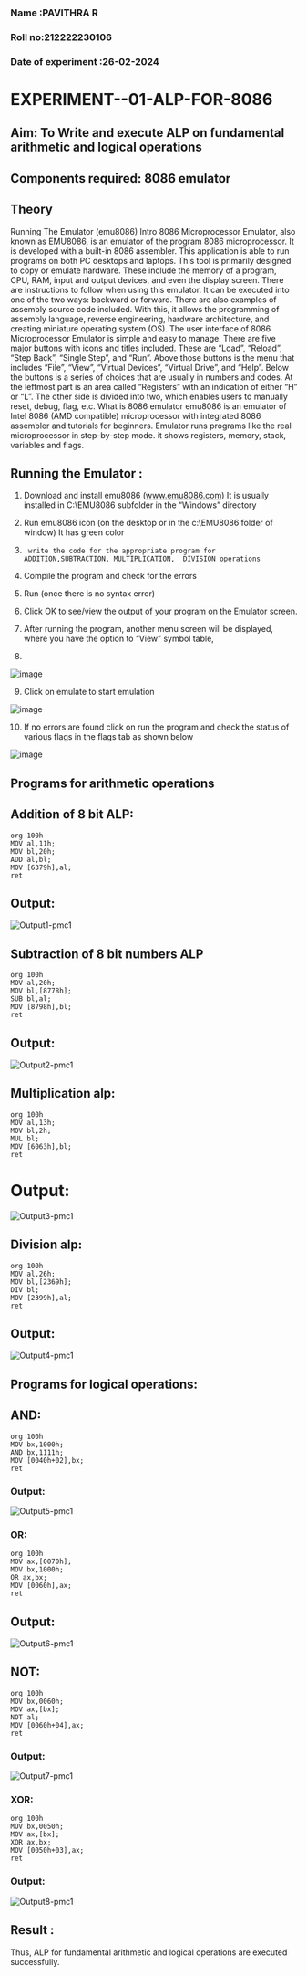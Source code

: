 
### Name :PAVITHRA R
### Roll no:212222230106 
### Date of experiment :26-02-2024

# EXPERIMENT--01-ALP-FOR-8086




## Aim: To Write and execute ALP on fundamental arithmetic and logical operations
## Components required: 8086  emulator 
## Theory 
Running The Emulator (emu8086) Intro 8086 Microprocessor Emulator, also known as EMU8086, is an emulator of the program 8086 microprocessor. It is developed with a built-in 8086 assembler. This application is able to run programs on both PC desktops and laptops. This tool is primarily designed to copy or emulate hardware. These include the memory of a program, CPU, RAM, input and output devices, and even the display screen. There are instructions to follow when using this emulator. It can be executed into one of the two ways: backward or forward. There are also examples of assembly source code included. With this, it allows the programming of assembly language, reverse engineering, hardware architecture, and creating miniature operating system (OS). The user interface of 8086 Microprocessor Emulator is simple and easy to manage. There are five major buttons with icons and titles included. These are “Load”, “Reload”, “Step Back”, “Single Step”, and “Run”. Above those buttons is the menu that includes “File”, “View”, “Virtual Devices”, “Virtual Drive”, and “Help”. Below the buttons is a series of choices that are usually in numbers and codes. At the leftmost part is an area called “Registers” with an indication of either “H” or “L”. The other side is divided into two, which enables users to manually reset, debug, flag, etc. What is 8086 emulator emu8086 is an emulator of Intel 8086 (AMD compatible) microprocessor with integrated 8086 assembler and tutorials for beginners. Emulator runs programs like the real microprocessor in step-by-step mode. it shows registers, memory, stack, variables and flags.


 ## Running the Emulator :
1.	Download and install emu8086 (www.emu8086.com) It is usually installed in C:\EMU8086 subfolder in the “Windows” directory
2.	  Run  emu8086 icon (on the desktop or in the c:\EMU8086 folder of window) It has green color 
 
 
3.		write the code for the appropriate program for ADDITION,SUBTRACTION, MULTIPLICATION,  DIVISION operations 

4.	 Compile the program and check for the errors 
5.	Run (once there is no syntax error) 

6.	Click OK to see/view the output of your program on the Emulator screen. 


7.	After running the program, another menu screen will be displayed, where you have the option to “View” symbol table,
8.	 


![image](https://user-images.githubusercontent.com/36288975/189273263-d65baae9-4b8f-4723-afb3-c0ffa4052b04.png)











9.	Click on emulate to start emulation 








![image](https://user-images.githubusercontent.com/36288975/189273273-9bb36ec1-e2e8-4892-8d35-37707332bfdc.png)








10.	If no errors are found click on run the program and check the status of various flags in the flags tab as shown below 






![image](https://user-images.githubusercontent.com/36288975/189273277-113a2a33-4a40-4ff8-95a5-ecd3a1f504fe.png)







## Programs for arithmetic  operations

## Addition  of 8 bit ALP: 
```
org 100h
MOV al,11h;
MOV bl,20h;
ADD al,bl;
MOV [6379h],al;
ret

```


## Output:

![Output1-pmc1](https://github.com/Pavithraramasaamy/EXPERIMENT--01-ALP-FOR-8086/assets/118596964/b9c51551-8d14-4411-9eb3-c6e0729dd045)


 
## Subtraction   of 8 bit numbers  ALP 
```
org 100h
MOV al,20h;
MOV bl,[8778h];
SUB bl,al;
MOV [8798h],bl;
ret

 ```
## Output:


![Output2-pmc1](https://github.com/Pavithraramasaamy/EXPERIMENT--01-ALP-FOR-8086/assets/118596964/668066da-34b6-4ba2-a315-e10f62bcba63)


## Multiplication alp:
```
org 100h
MOV al,13h;
MOV bl,2h;
MUL bl;
MOV [6063h],bl;
ret

```
# Output:
 ![Output3-pmc1](https://github.com/Pavithraramasaamy/EXPERIMENT--01-ALP-FOR-8086/assets/118596964/3629060b-444b-4555-b122-1d707429d2ea)


## Division alp:
```
org 100h
MOV al,26h;
MOV bl,[2369h];
DIV bl;
MOV [2399h],al;
ret

```

## Output:
![Output4-pmc1](https://github.com/Pavithraramasaamy/EXPERIMENT--01-ALP-FOR-8086/assets/118596964/29f1e673-5517-4c92-a477-5d39721e79ea)

## Programs for logical operations:

## AND:
```
org 100h
MOV bx,1000h;
AND bx,1111h;
MOV [0040h+02],bx;
ret
```
### Output:
![Output5-pmc1](https://github.com/Pavithraramasaamy/EXPERIMENT--01-ALP-FOR-8086/assets/118596964/7aa8dfca-abcd-4ab9-9dd2-bf166e7eceb5)

### OR:
```
org 100h
MOV ax,[0070h];
MOV bx,1000h;
OR ax,bx;
MOV [0060h],ax;
ret
```

## Output:

![Output6-pmc1](https://github.com/Pavithraramasaamy/EXPERIMENT--01-ALP-FOR-8086/assets/118596964/8226cd05-bebf-4803-9449-55a1a7d1e879)

## NOT:
```
org 100h
MOV bx,0060h;
MOV ax,[bx]; 
NOT al;
MOV [0060h+04],ax;
ret

```
### Output:
![Output7-pmc1](https://github.com/Pavithraramasaamy/EXPERIMENT--01-ALP-FOR-8086/assets/118596964/d142e64b-f0b6-4b23-9f45-b1c16d35dd9f)

### XOR:
```
org 100h
MOV bx,0050h;
MOV ax,[bx]; 
XOR ax,bx;
MOV [0050h+03],ax;
ret
```

### Output:

![Output8-pmc1](https://github.com/Pavithraramasaamy/EXPERIMENT--01-ALP-FOR-8086/assets/118596964/322648ce-782d-4a02-abce-bd743f2a594c)



## Result :
 
Thus, ALP for fundamental arithmetic and logical operations are executed successfully.







